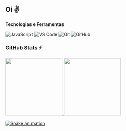 ## Oi ✌️

**Tecnologias e Ferramentas**

![JavaScript](https://img.shields.io/badge/javascript-%23323330.svg?style=for-the-badge&logo=javascript&logoColor=%23F7DF1E)
![VS Code](https://img.shields.io/badge/VS%20Code-0078d7.svg?style=for-the-badge&logo=visual-studio-code&logoColor=white)
![Git](https://img.shields.io/badge/git-%23F05033.svg?style=for-the-badge&logo=git&logoColor=white)
![GitHub](https://img.shields.io/badge/github-%23121011.svg?style=for-the-badge&logo=github&logoColor=white)

### GitHub Stats ⚡
<div>
<a href="https://github.com/lbguilherme">
<img height="180em" src="https://github-readme-stats.vercel.app/api/top-langs/?username=renata-coder&layout=compact&langs_count=7&theme=dracula"/>
<img height="180em" src="https://github-readme-stats.vercel.app/api?username=renata-coder&show_icons=true&theme=dracula&include_all_commits=true&count_private=true"/>
</div>

![Snake animation](https://github.com/renata-coder/renata-coder/blob/output/github-contribution-grid-snake.svg)
